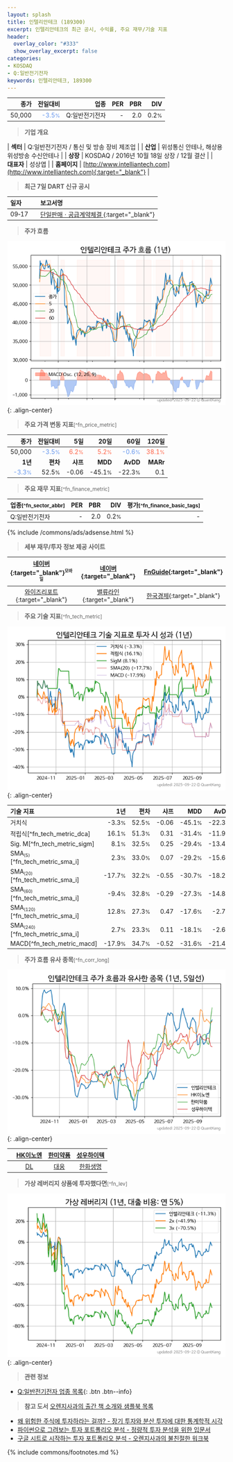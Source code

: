 ```yaml
---
layout: splash
title: 인텔리안테크 (189300)
excerpt: 인텔리안테크의 최근 공시, 수익률, 주요 재무/기술 지표
header:
  overlay_color: "#333"
  show_overlay_excerpt: false
categories:
- KOSDAQ
- Q:일반전기전자
keywords: 인텔리안테크, 189300
---
```


| **종가** | **전일대비** | **업종** | **PER** | **PBR** | **DIV** |
| -------: | -----------: | -------: | ------: | ------: | ------: |
| 50,000 | <span style="color: cornflowerblue">-3.5<small>%</small></span> | Q:일반전기전자 | - | 2.0 | 0.2<small>%</small> |

<!-- more -->


> **기업 개요**<a id="company"></a>

| <span style="white-space:nowrap;">**섹터**</span> | Q:일반전기전자 / 통신 및 방송 장비 제조업 |
| <span style="white-space:nowrap;">**산업**</span> | 위성통신 안테나, 해상용 위성방송 수신안테나 |
| <span style="white-space:nowrap;">**상장**</span> | KOSDAQ / 2016년 10월 18일 상장 / 12월 결산 |
| <span style="white-space:nowrap;">**대표자**</span> | 성상엽 |
| <span style="white-space:nowrap;">**홈페이지**</span> | [http://www.intelliantech.com](http://www.intelliantech.com){:target="_blank"} |


> **최근 7일 DART 신규 공시**<a id="dart"></a>

| **일자** |      | **보고서명** |
| :------- | :--- | :----------- |
| 09&#x2011;17 | | [단일판매ㆍ공급계약체결              ](https://dart.fss.or.kr/dsaf001/main.do?rcpNo=20250917900081){:target="_blank"} |


> **주가 흐름**<a id="price"></a>

![189300](/stock/images/189300.png){: .align-center}


> **주요 가격 변동 지표**<small>[^fn_price_metric]</small>

| **종가** | **전일대비** | **5일** | **20일** | **60일** | **120일** |
| -------: | -----------: | ------: | -------: | -------: | --------: |
| 50,000 | <span style="color: cornflowerblue">-3.5<small>%</small></span> | <span style="color: tomato">6.2<small>%</small></span> | <span style="color: tomato">5.2<small>%</small></span> | <span style="color: cornflowerblue">-0.6<small>%</small></span> | <span style="color: tomato">38.1<small>%</small></span> |
| **1년** | **편차** | **샤프** | **MDD** | **AvDD** | **MARr** |
| <span style="color: cornflowerblue">-3.3<small>%</small></span> | 52.5<small>%</small> | -0.06 | -45.1<small>%</small> | -22.3<small>%</small> | 0.1 |


> **주요 재무 지표**<small>[^fn_finance_metric]</small>

| **업종**<small>[^fn_sector_abbr]</small> | **PER** | **PBR** | **DIV** | **평가**<small>[^fn_finance_basic_tags]</small> |
| :--------------------------------------- | ------: | ------: | ------: | ----------------------------------------------: |
| Q:일반전기전자 | - | 2.0 | 0.2<small>%</small> | - |



{% include /commons/ads/adsense.html %}

> **세부 재무/투자 정보 제공 사이트**

| [네이버](https://m.stock.naver.com/domestic/stock/189300/finance/summary){:target="_blank"}<sup><small>모바일</small></sup> | [네이버](https://finance.naver.com/item/coinfo.naver?code=189300){:target="_blank"} | [FnGuide](https://comp.fnguide.com/SVO2/ASP/SVD_Invest.asp?gicode=A189300&MenuYn=Y){:target="_blank"} |
| :---: | :---: | :---: |
| [와이즈리포트](https://comp.wisereport.co.kr/company/c1040001.aspx?cmp_cd=189300){:target="_blank"} | [밸류라인](https://www.valueline.co.kr/finance/summary/189300){:target="_blank"} | [한국경제](https://markets.hankyung.com/stock/189300/financial-summary){:target="_blank"} |


> **주요 기술 지표**<small>[^fn_tech_metric]</small>


![189300](/stock/images/189300_tech.png){: .align-center}

| **기술 지표** | **1년** | **편차** | **샤프** | **MDD** | **AvDD** |
| :------------ | ------: | -----------: | -------: | ------: | -------: |
| 거치식 | -3.3<small>%</small> | 52.5<small>%</small> | -0.06 | -45.1<small>%</small> | -22.3<small>%</small> |
| 적립식[^fn_tech_metric_dca] | 16.1<small>%</small> | 51.3<small>%</small> | 0.31 | -31.4<small>%</small> | -11.9<small>%</small> |
| Sig. M[^fn_tech_metric_sigm] | 8.1<small>%</small> | 32.5<small>%</small> | 0.25 | -29.4<small>%</small> | -13.4<small>%</small> |
| SMA<small><sub>(5)</sub></small>[^fn_tech_metric_sma_i] | 2.3<small>%</small> | 33.0<small>%</small> | 0.07 | -29.2<small>%</small> | -15.6<small>%</small> |
| SMA<small><sub>(20)</sub></small>[^fn_tech_metric_sma_i] | -17.7<small>%</small> | 32.2<small>%</small> | -0.55 | -30.7<small>%</small> | -18.2<small>%</small> |
| SMA<small><sub>(60)</sub></small>[^fn_tech_metric_sma_i] | -9.4<small>%</small> | 32.8<small>%</small> | -0.29 | -27.3<small>%</small> | -14.8<small>%</small> |
| SMA<small><sub>(120)</sub></small>[^fn_tech_metric_sma_i] | 12.8<small>%</small> | 27.3<small>%</small> | 0.47 | -17.6<small>%</small> | -2.7<small>%</small> |
| SMA<small><sub>(240)</sub></small>[^fn_tech_metric_sma_i] | 2.7<small>%</small> | 23.3<small>%</small> | 0.11 | -18.1<small>%</small> | -2.6<small>%</small> |
| MACD[^fn_tech_metric_macd] | -17.9<small>%</small> | 34.7<small>%</small> | -0.52 | -31.6<small>%</small> | -21.4<small>%</small> |


> **주가 흐름 유사 종목**<a id="corr"></a><small>[^fn_corr_long]</small>

![189300](/stock/images/189300_corr.png){: .align-center}

|       | [HK이노엔](/195940/) | [한미약품](/128940/) | [성우하이텍](/015750/) |
| :---: | :------------------------------------: | :------------------------------------: | :------------------------------------: |
|       | [DL](/000210/) | [대웅](/003090/) | [한화생명](/088350/) |


> **가상 레버리지 상품에 투자했다면**<a id="2x"></a><small>[^fn_lev]</small>

![189300](/stock/images/189300_2x.png){: .align-center}


> **관련 정보**

- [Q:일반전기전자 업종 목록](/stats/sector/kosdaq_업종_일반전기전자_종목/){: .btn .btn--info}

> **참고 도서** [오렌지사과의 출간 책 소개와 샘플북 목록](https://kongdori.tistory.com/691)

- [왜 위험한 주식에 투자하라는 걸까? - 장기 투자와 분산 투자에 대한 통계학적 시각](https://kongdori.tistory.com/421)
- [파이썬으로 그려보는 투자 포트폴리오 분석  - 정량적 투자 분석을 위한 입문서](https://kongdori.tistory.com/643)
- [구글 시트로 시작하는 투자 포트폴리오 분석 - 오렌지사과의 불친절한 워크북](https://kongdori.tistory.com/449)


{% include commons/footnotes.md %}